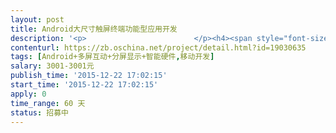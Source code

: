 ```yaml
---                
layout: post       
title: Android大尺寸触屏终端功能型应用开发           
description: '<p>                        </p><h4><span style="font-size: 15.3333px;">详见附件</span></h4><p>                    </p>'     
contenturl: https://zb.oschina.net/project/detail.html?id=19030635      
tags: [Android+多屏互动+分屏显示+智能硬件,移动开发]            
salary: 3001-3001元          
publish_time: '2015-12-22 17:02:15'         
start_time: '2015-12-22 17:02:15'           
apply: 0                   
time_range: 60 天              
status: 招募中                  
---                 
```

